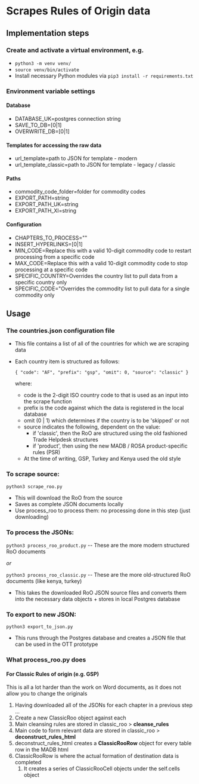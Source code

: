 # Scrapes Rules of Origin data

## Implementation steps

### Create and activate a virtual environment, e.g.

- `python3 -m venv venv/`
- `source venv/bin/activate`
- Install necessary Python modules via `pip3 install -r requirements.txt`

### Environment variable settings

#### Database
- DATABASE_UK=postgres connection string
- SAVE_TO_DB=[0|1]
- OVERWRITE_DB=[0|1]

#### Templates for accessing the raw data
- url_template=path to JSON for template - modern
- url_template_classic=path to JSON for template - legacy / classic

#### Paths
- commodity_code_folder=folder for commodity codes
- EXPORT_PATH=string
- EXPORT_PATH_UK=string
- EXPORT_PATH_XI=string

#### Configuration
- CHAPTERS_TO_PROCESS=""
- INSERT_HYPERLINKS=[0|1]
- MIN_CODE=Replace this with a valid 10-digit commodity code to restart processing from a specific code
- MAX_CODE=Replace this with a valid 10-digit commodity code to stop processing at a specific code
- SPECIFIC_COUNTRY=Overrides the country list to pull data from a specific country only
- SPECIFIC_CODE="Overrides the commodity list to pull data for a single commodity only

## Usage

### The countries.json configuration file

- This file contains a list of all of the countries for which we are scraping data
- Each country item is structured as follows:

  `{
      "code": "AF",
      "prefix": "gsp",
      "omit": 0,
      "source": "classic"
  }`

  where:

  - code is the 2-digit ISO country code to that is used as an input into the scrape function
  - prefix is the code against which the data is registered in the local database
  - omit (0 | 1) which determines if the country is to be 'skipped' or not
  - source indicates the following, dependent on the value:
    - if 'classic', then the RoO are structured using the old fashioned Trade Helpdesk structures
    - if 'product', then using the new MADB / ROSA product-specific rules (PSR)
  - At the time of writing, GSP, Turkey and Kenya used the old style
      

### To scrape source:

  `python3 scrape_roo.py`

- This will download the RoO from the source
- Saves as complete JSON documents locally
- Use process_roo to process them: no processing done in this step (just downloading)

### To process the JSONs:

  `python3 process_roo_product.py` -- These are the more modern structured RoO documents

  *or*

  `python3 process_roo_classic.py` -- These are the more old-structured RoO documents (like kenya, turkey)

- This takes the downloaded RoO JSON source files and converts them into the necessary data objects + stores in local Postgres database

### To export to new JSON:

  `python3 export_to_json.py`

- This runs through the Postgres database and creates a JSON file that can be used in the OTT prototype

### What process_roo.py does

#### For Classic Rules of origin (e.g. GSP)

This is all a lot harder than the work on Word documents, as it does not allow you to change the originals

1. Having downloaded all of the JSONs for each chapter in a previous step ...
2. Create a new ClassicRoo object against each
3. Main cleansing rules are stored in classic_roo > **cleanse_rules**
4. Main code to form relevant data are stored in classic_roo > **deconstruct_rules_html**
5. deconstruct_rules_html creates a **ClassicRooRow** object for every table row in the MADB html
6. ClassicRooRow is where the actual formation of destination data is completed
   1. It creates a series of ClassicRooCell objects under the self.cells object